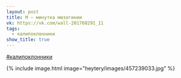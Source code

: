 ```yaml
---
layout: post
title: М — минутка мизогинии
vk: https://vk.com/wall-201760291_11
tags:
  - калипоклонники
show_title: true
---
```

[#калипоклонники](poisk.html#калипоклонники)

{% include image.html image="heytery/images/457239033.jpg" %}
